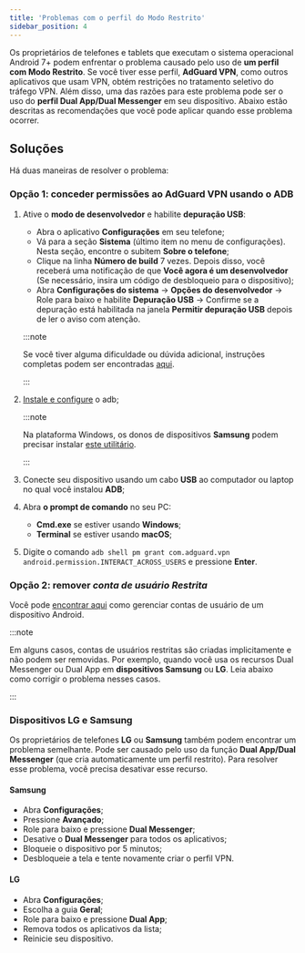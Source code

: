 ```yaml
---
title: 'Problemas com o perfil do Modo Restrito'
sidebar_position: 4
---
```


Os proprietários de telefones e tablets que executam o sistema operacional Android 7+ podem enfrentar o problema causado pelo uso de **um perfil com Modo Restrito**. Se você tiver esse perfil, **AdGuard VPN**, como outros aplicativos que usam VPN, obtém restrições no tratamento seletivo do tráfego VPN. Além disso, uma das razões para este problema pode ser o uso do **perfil Dual App/Dual Messenger** em seu dispositivo. Abaixo estão descritas as recomendações que você pode aplicar quando esse problema ocorrer.

## Soluções

Há duas maneiras de resolver o problema:

### Opção 1: conceder permissões ao AdGuard VPN usando o ADB

1. Ative o **modo de desenvolvedor** e habilite **depuração USB**:

    - Abra o aplicativo **Configurações** em seu telefone;
    - Vá para a seção **Sistema** (último item no menu de configurações). Nesta seção, encontre o subitem **Sobre o telefone**;
    - Clique na linha **Número de build** 7 vezes. Depois disso, você receberá uma notificação de que **Você agora é um desenvolvedor** (Se necessário, insira um código de desbloqueio para o dispositivo);
    - Abra **Configurações do sistema** → **Opções do desenvolvedor** → Role para baixo e habilite **Depuração USB** → Confirme se a depuração está habilitada na janela **Permitir depuração USB** depois de ler o aviso com atenção.

    :::note

    Se você tiver alguma dificuldade ou dúvida adicional, instruções completas podem ser encontradas [aqui](https://developer.android.com/studio/debug/dev-options).

    :::

1. [Instale e configure](https://www.xda-developers.com/install-adb-windows-macos-linux/) o adb;

    :::note

    Na plataforma Windows, os donos de dispositivos **Samsung** podem precisar instalar [este utilitário](https://developer.samsung.com/mobile/android-usb-driver.html).

    :::

1. Conecte seu dispositivo usando um cabo **USB** ao computador ou laptop no qual você instalou **ADB**;

1. Abra **o prompt de comando** no seu PC:

    - **Cmd.exe** se estiver usando **Windows**;
    - **Terminal** se estiver usando **macOS**;

1. Digite o comando `adb shell pm grant com.adguard.vpn android.permission.INTERACT_ACROSS_USERS` e pressione **Enter**.

### Opção 2: remover *conta de usuário Restrita*

Você pode [encontrar aqui](https://support.google.com/a/answer/6223444?hl=en) como gerenciar contas de usuário de um dispositivo Android.

:::note

Em alguns casos, contas de usuários restritas são criadas implicitamente e não podem ser removidas. Por exemplo, quando você usa os recursos Dual Messenger ou Dual App em **dispositivos Samsung** ou **LG**. Leia abaixo como corrigir o problema nesses casos.

:::

### Dispositivos LG e Samsung

Os proprietários de telefones **LG** ou **Samsung** também podem encontrar um problema semelhante. Pode ser causado pelo uso da função **Dual App/Dual Messenger** (que cria automaticamente um perfil restrito). Para resolver esse problema, você precisa desativar esse recurso.

#### Samsung

- Abra **Configurações**;
- Pressione **Avançado**;
- Role para baixo e pressione **Dual Messenger**;
- Desative o **Dual Messenger** para todos os aplicativos;
- Bloqueie o dispositivo por 5 minutos;
- Desbloqueie a tela e tente novamente criar o perfil VPN.

#### LG

- Abra **Configurações**;
- Escolha a guia **Geral**;
- Role para baixo e pressione **Dual App**;
- Remova todos os aplicativos da lista;
- Reinicie seu dispositivo.
